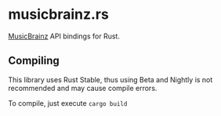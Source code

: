 # musicbrainz.rs
[MusicBrainz](https://musicbrainz.org/) API bindings for Rust.

## Compiling
This library uses Rust Stable, thus using Beta and Nightly is not recommended and may cause compile errors.

To compile, just execute `cargo build`
